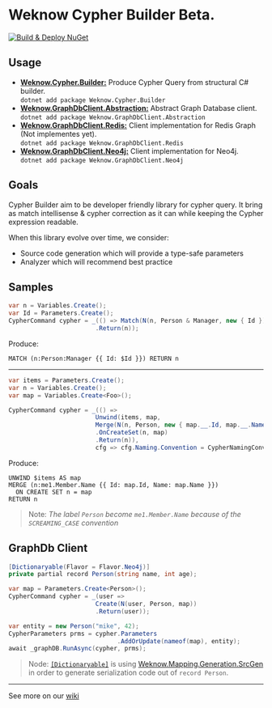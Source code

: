 # Weknow Cypher Builder **Beta**.  
[![Build & Deploy NuGet](https://github.com/weknow-network/Weknow.Cypher.Builder/actions/workflows/Deploy.yml/badge.svg)](https://github.com/weknow-network/Weknow.Cypher.Builder/actions/workflows/Deploy.yml)


## Usage
- [**Weknow.Cypher.Builder:**](https://www.nuget.org/packages/Weknow.Cypher.Builder) Produce Cypher Query from structural C# builder.  
  `dotnet add package Weknow.Cypher.Builder`
- [**Weknow.GraphDbClient.Abstraction:**](https://www.nuget.org/packages/Weknow.GraphDbClient.Abstraction) Abstract Graph Database client.  
  `dotnet add package Weknow.GraphDbClient.Abstraction`
- [**Weknow.GraphDbClient.Redis:**](https://www.nuget.org/packages/Weknow.GraphDbClient.Redis) Client implementation for Redis Graph (Not implementes yet).  
  `dotnet add package Weknow.GraphDbClient.Redis`
- [**Weknow.GraphDbClient.Neo4j:**](https://www.nuget.org/packages/Weknow.GraphDbClient.Neo4j) Client implementation for Neo4j.  
  `dotnet add package Weknow.GraphDbClient.Neo4j`

## Goals
Cypher Builder aim to be developer friendly library for cypher query.
It bring as match intellisense & cypher correction as it can while keeping the Cypher expression readable.  

When this library evolve over time, we consider:
- Source code generation which will provide a type-safe parameters 
- Analyzer which will recommend best practice

## Samples

```cs
var n = Variables.Create();
var Id = Parameters.Create();
CypherCommand cypher = _(() => Match(N(n, Person & Manager, new { Id }))
                        .Return(n));
```
Produce: 
```cypher
MATCH (n:Person:Manager {{ Id: $Id }}) RETURN n
```

---

```cs
var items = Parameters.Create();
var n = Variables.Create();
var map = Variables.Create<Foo>();

CypherCommand cypher = _(() =>
                        Unwind(items, map,
                        Merge(N(n, Person, new { map.__.Id, map.__.Name }))
                        .OnCreateSet(n, map)
                        .Return(n)),
                        cfg => cfg.Naming.Convention = CypherNamingConvention.SCREAMING_CASE);

```
Produce: 
```cypher
UNWIND $items AS map
MERGE (n:me1.Member.Name {{ Id: map.Id, Name: map.Name }})
  ON CREATE SET n = map
RETURN n
```

> Note: *The label `Person` become `me1.Member.Name` because of the `SCREAMING_CASE` convention*


## GraphDb Client

```cs
[Dictionaryable(Flavor = Flavor.Neo4j)]
private partial record Person(string name, int age);

var map = Parameters.Create<Person>();
CypherCommand cypher = _(user =>
                        Create(N(user, Person, map))
                        .Return(user));

var entity = new Person("mike", 42);
CypherParameters prms = cypher.Parameters
                              .AddOrUpdate(nameof(map), entity);
await _graphDB.RunAsync(cypher, prms);
```

> Node: [`[Dictionaryable]`](https://github.com/weknow-network/Weknow.Mapping.Generation) is using [Weknow.Mapping.Generation.SrcGen](https://www.nuget.org/packages/Weknow.Mapping.Generation.SrcGen) in order to generate serialization code out of `record Person`.

---

See more on our [wiki](https://github.com/weknow-network/Weknow.Cypher.Builder/wiki)



